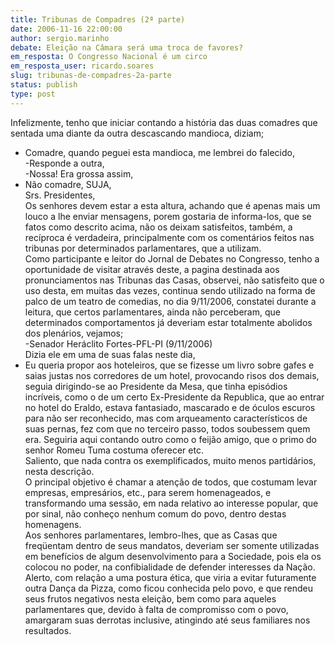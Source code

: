 ```yaml
---
title: Tribunas de Compadres (2ª parte)
date: 2006-11-16 22:00:00
author: sergio.marinho
debate: Eleição na Câmara será uma troca de favores?
em_resposta: O Congresso Nacional é um circo
em_resposta_user: ricardo.soares
slug: tribunas-de-compadres-2a-parte
status: publish 
type: post
---
```


Infelizmente, tenho que iniciar contando a história das duas comadres que sentada uma diante da outra descascando mandioca, diziam;   
- Comadre, quando peguei esta mandioca, me lembrei do falecido,  
-Responde a outra,   
-Nossa! Era grossa assim,  
- Não comadre, SUJA,  
Srs. Presidentes,  
Os senhores devem estar a esta altura, achando que é apenas mais um louco a lhe enviar mensagens, porem gostaria de informa-los, que se fatos como descrito acima, não os deixam satisfeitos, também, a recíproca é verdadeira, principalmente com os comentários feitos nas tribunas por determinados parlamentares, que a utilizam.  
Como participante e leitor do Jornal de Debates no Congresso, tenho a oportunidade de visitar através deste, a pagina destinada aos pronunciamentos nas Tribunas das Casas, observei, não satisfeito que o uso desta, em muitas das vezes, continua sendo utilizado na forma de palco de um teatro de comedias, no dia 9/11/2006, constatei durante a leitura, que certos parlamentares, ainda não perceberam, que determinados comportamentos já deveriam estar totalmente abolidos dos plenários, vejamos;  
-Senador Heráclito Fortes-PFL-PI (9/11/2006)  
Dizia ele em uma de suas falas neste dia,  
- Eu queria propor aos hoteleiros, que se fizesse um livro sobre gafes e saias justas nos corredores de um hotel, provocando risos dos demais, seguia dirigindo-se ao Presidente da Mesa, que tinha episódios incríveis, como o de um certo Ex-Presidente da Republica, que ao entrar no hotel do Eraldo, estava fantasiado, mascarado e de óculos escuros para não ser reconhecido, mas com arqueamento característicos de suas pernas, fez com que no terceiro passo, todos soubessem quem era. Seguiria aqui contando outro como o feijão amigo, que o primo do senhor Romeu Tuma costuma oferecer etc.  
Saliento, que nada contra os exemplificados, muito menos partidários, nesta descrição.  
O principal objetivo é chamar a atenção de todos, que costumam levar empresas, empresários, etc., para serem homenageados, e transformando uma sessão, em nada relativo ao interesse popular, que por sinal, não conheço nenhum comum do povo, dentro destas homenagens.  
Aos senhores parlamentares, lembro-lhes, que as Casas que freqüentam dentro de seus mandatos, deveriam ser somente utilizadas em benefícios de algum desenvolvimento para a Sociedade, pois ela os colocou no poder, na confibialidade de defender interesses da Nação.   
Alerto, com relação a uma postura ética, que viria a evitar futuramente outra Dança da Pizza, como ficou conhecida pelo povo, e que rendeu seus frutos negativos nesta eleição, bem como para aqueles parlamentares que, devido à falta de compromisso com o povo, amargaram suas derrotas inclusive, atingindo até seus familiares nos resultados.  

